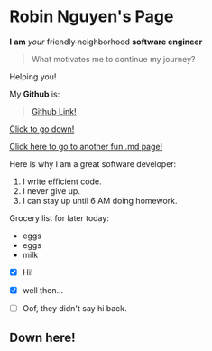 # Robin Nguyen's Page

**I** __am__ *your* ~~friendly neighborhood~~ **__software engineer__**

> What motivates me to continue my journey?

Helping you!

My **Github** is:

> [Github Link!](https://github.com/RobKNguyen)

[Click to go down!](#down-here!)


[Click here to go to another fun .md page!](funpage.md)



Here is why I am a great software developer:

1. I write efficient code.
2. I never give up.
3. I can stay up until 6 AM doing homework.

Grocery list for later today:

- eggs
- eggs
- milk

- [x] Hi!

- [x] well then...

- [ ] Oof, they didn't say hi back.





























## Down here!
